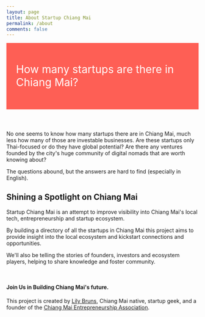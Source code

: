```yaml
---
layout: page
title: About Startup Chiang Mai
permalink: /about
comments: false
---
```


<div style="background: #fe5f55; padding: 5%; margin-bottom: 2%;"><p style="color: white; font-size: 2em; line-height: 1.2em;">How many startups are there in Chiang Mai?</p></div>

#### &nbsp;

No one seems to know how many startups there are in Chiang Mai, much less how many of those are investable businesses. Are these startups only Thai-focused or do they have global potential? Are there any ventures founded by the city's huge community of digital nomads that are worth knowing about?

The questions abound, but the answers are hard to find (especially in English).

## Shining a Spotlight on Chiang Mai

Startup Chiang Mai is an attempt to improve visibility into Chiang Mai's local tech, entrepreneurship and startup ecosystem.

By building a directory of all the startups in Chiang Mai this project aims to provide insight into the local ecosystem and kickstart connections and opportunities.

We'll also be telling the stories of founders, investors and ecosystem players, helping to share knowledge and foster community.

&nbsp;

#### Join Us in Building Chiang Mai's future.

This project is created by [Lily Bruns](https://cnxweb.site/about), Chiang Mai native, startup geek, and a founder of the [Chiang Mai Entrepreneurship Association](https://www.facebook.com/ChiangMaiEntrepreneurs/).